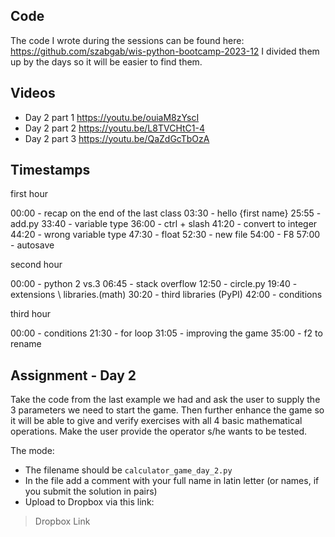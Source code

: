 
## Code

The code I wrote during the sessions can be found here:
https://github.com/szabgab/wis-python-bootcamp-2023-12
I divided them up by the days so it will be easier to find them.


## Videos

* Day 2 part 1 https://youtu.be/ouiaM8zYscI
* Day 2 part 2 https://youtu.be/L8TVCHtC1-4
* Day 2 part 3 https://youtu.be/QaZdGcTbOzA

## Timestamps

first hour

00:00 - recap on the end of the last class
03:30 - hello {first name}
25:55 - add.py
33:40 - variable type
36:00 - ctrl + slash
41:20 - convert to integer
44:20 - wrong variable type
47:30 - float
52:30 - new file
54:00 - F8
57:00 - autosave

second hour

00:00 - python 2 vs.3
06:45 - stack overflow
12:50 - circle.py
19:40 - extensions \ libraries.(math)
30:20 - third libraries (PyPI)
42:00 - conditions

third hour

00:00 - conditions
21:30 - for loop
31:05 - improving the game
35:00 - f2 to rename


## Assignment - Day 2

Take the code from the last example we had and ask the user to supply the 3 parameters we need to start the game. Then further enhance the game so it will be able to give and verify exercises with all 4 basic mathematical operations. Make the user provide the operator s/he wants to be tested.

The mode:
* The filename should be `calculator_game_day_2.py`
* In the file add a comment with your full name in latin letter (or names, if you submit the solution in pairs)
* Upload to Dropbox via this link:

> Dropbox Link



